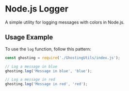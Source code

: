 # Node.js Logger

A simple utility for logging messages with colors in Node.js.

## Usage Example

To use the `log` function, follow this pattern:

```javascript
const ghosting = require('./GhostingUtils/index.js');

// Log a message in blue
ghosting.log('Message in blue', 'blue');

// Log a message in red
ghosting.log('Message in red', 'red');
